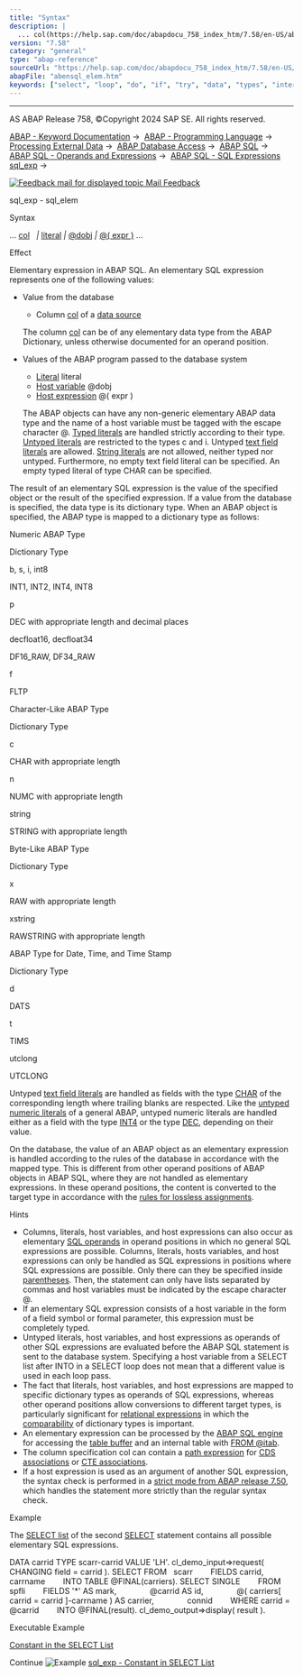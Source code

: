 ```yaml
---
title: "Syntax"
description: |
  ... col(https://help.sap.com/doc/abapdocu_758_index_htm/7.58/en-US/abenabap_sql_columns.htm)  literal(https://help.sap.com/doc/abapdocu_758_index_htm/7.58/en-US/abenabap_sql_literals.htm)  @dobj(https://help.sap.com/doc/abapdocu_758_index_htm/7.58/en-US/abenabap_sql_host_variables.htm)
version: "7.58"
category: "general"
type: "abap-reference"
sourceUrl: "https://help.sap.com/doc/abapdocu_758_index_htm/7.58/en-US/abensql_elem.htm"
abapFile: "abensql_elem.htm"
keywords: ["select", "loop", "do", "if", "try", "data", "types", "internal-table", "field-symbol", "abensql", "elem"]
---
```


* * *

AS ABAP Release 758, ©Copyright 2024 SAP SE. All rights reserved.

[ABAP - Keyword Documentation](https://help.sap.com/doc/abapdocu_758_index_htm/7.58/en-US/abenabap.htm) →  [ABAP - Programming Language](https://help.sap.com/doc/abapdocu_758_index_htm/7.58/en-US/abenabap_reference.htm) →  [Processing External Data](https://help.sap.com/doc/abapdocu_758_index_htm/7.58/en-US/abenabap_language_external_data.htm) →  [ABAP Database Access](https://help.sap.com/doc/abapdocu_758_index_htm/7.58/en-US/abendb_access.htm) →  [ABAP SQL](https://help.sap.com/doc/abapdocu_758_index_htm/7.58/en-US/abenabap_sql.htm) →  [ABAP SQL - Operands and Expressions](https://help.sap.com/doc/abapdocu_758_index_htm/7.58/en-US/abenabap_sql_operands.htm) →  [ABAP SQL - SQL Expressions sql\_exp](https://help.sap.com/doc/abapdocu_758_index_htm/7.58/en-US/abapsql_expr.htm) → 

 [![](Mail.gif?object=Mail.gif "Feedback mail for displayed topic") Mail Feedback](mailto:f1_help@sap.com?subject=Feedback%20on%20ABAP%20Documentation&body=Document:%20sql_exp%20-%20sql_elem%2C%20ABENSQL_ELEM%2C%20758%0D%0A%0D%0AError:%0D%0A%0D%0A%0D%0A%0D%0ASuggestion%20for%20improvement:)

sql\_exp - sql\_elem

Syntax

... [col](https://help.sap.com/doc/abapdocu_758_index_htm/7.58/en-US/abenabap_sql_columns.htm)
  *|* [literal](https://help.sap.com/doc/abapdocu_758_index_htm/7.58/en-US/abenabap_sql_literals.htm) *|* [@dobj](https://help.sap.com/doc/abapdocu_758_index_htm/7.58/en-US/abenabap_sql_host_variables.htm) *|* [@( expr )](https://help.sap.com/doc/abapdocu_758_index_htm/7.58/en-US/abenabap_sql_host_expressions.htm) ...

Effect

Elementary expression in ABAP SQL. An elementary SQL expression represents one of the following values:

-   Value from the database
    
    -   Column [col](https://help.sap.com/doc/abapdocu_758_index_htm/7.58/en-US/abenabap_sql_columns.htm) of a [data source](https://help.sap.com/doc/abapdocu_758_index_htm/7.58/en-US/abapselect_data_source.htm)
    
    The column [col](https://help.sap.com/doc/abapdocu_758_index_htm/7.58/en-US/abenabap_sql_columns.htm) can be of any elementary data type from the ABAP Dictionary, unless otherwise documented for an operand position.
    
-   Values of the ABAP program passed to the database system
    
    -   [Literal](https://help.sap.com/doc/abapdocu_758_index_htm/7.58/en-US/abenabap_sql_literals.htm) literal
    -   [Host variable](https://help.sap.com/doc/abapdocu_758_index_htm/7.58/en-US/abenabap_sql_host_variables.htm) @dobj
    -   [Host expression](https://help.sap.com/doc/abapdocu_758_index_htm/7.58/en-US/abenabap_sql_host_expressions.htm) @( expr )
    
    The ABAP objects can have any non-generic elementary ABAP data type and the name of a host variable must be tagged with the escape character @. [Typed literals](https://help.sap.com/doc/abapdocu_758_index_htm/7.58/en-US/abenabap_sql_typed_literals.htm) are handled strictly according to their type. [Untyped literals](https://help.sap.com/doc/abapdocu_758_index_htm/7.58/en-US/abenabap_sql_untyped_literals.htm) are restricted to the types c and i. Untyped [text field literals](https://help.sap.com/doc/abapdocu_758_index_htm/7.58/en-US/abentext_field_literal_glosry.htm "Glossary Entry") are allowed. [String literals](https://help.sap.com/doc/abapdocu_758_index_htm/7.58/en-US/abenstring_literal_glosry.htm "Glossary Entry") are not allowed, neither typed nor untyped. Furthermore, no empty text field literal can be specified. An empty typed literal of type CHAR can be specified.
    

The result of an elementary SQL expression is the value of the specified object or the result of the specified expression. If a value from the database is specified, the data type is its dictionary type. When an ABAP object is specified, the ABAP type is mapped to a dictionary type as follows:

Numeric ABAP Type

Dictionary Type

b, s, i, int8

INT1, INT2, INT4, INT8

p

DEC with appropriate length and decimal places

decfloat16, decfloat34

DF16\_RAW, DF34\_RAW

f

FLTP

Character-Like ABAP Type

Dictionary Type

c

CHAR with appropriate length

n

NUMC with appropriate length

string

STRING with appropriate length

Byte-Like ABAP Type

Dictionary Type

x

RAW with appropriate length

xstring

RAWSTRING with appropriate length

ABAP Type for Date, Time, and Time Stamp

Dictionary Type

d

DATS

t

TIMS

utclong

UTCLONG

Untyped [text field literals](https://help.sap.com/doc/abapdocu_758_index_htm/7.58/en-US/abentext_field_literal_glosry.htm "Glossary Entry") are handled as fields with the type [CHAR](https://help.sap.com/doc/abapdocu_758_index_htm/7.58/en-US/abenddic_builtin_types.htm) of the corresponding length where trailing blanks are respected. Like the [untyped numeric literals](https://help.sap.com/doc/abapdocu_758_index_htm/7.58/en-US/abenuntyped_number_literals.htm) of a general ABAP, untyped numeric literals are handled either as a field with the type [INT4](https://help.sap.com/doc/abapdocu_758_index_htm/7.58/en-US/abenddic_builtin_types.htm) or the type [DEC](https://help.sap.com/doc/abapdocu_758_index_htm/7.58/en-US/abenddic_builtin_types.htm), depending on their value.

On the database, the value of an ABAP object as an elementary expression is handled according to the rules of the database in accordance with the mapped type. This is different from other operand positions of ABAP objects in ABAP SQL, where they are not handled as elementary expressions. In these operand positions, the content is converted to the target type in accordance with the [rules for lossless assignments](https://help.sap.com/doc/abapdocu_758_index_htm/7.58/en-US/abapmove_exact.htm).

Hints

-   Columns, literals, host variables, and host expressions can also occur as elementary [SQL operands](https://help.sap.com/doc/abapdocu_758_index_htm/7.58/en-US/abensql_operands.htm) in operand positions in which no general SQL expressions are possible. Columns, literals, hosts variables, and host expressions can only be handled as SQL expressions in positions where SQL expressions are possible. Only there can they be specified inside [parentheses](https://help.sap.com/doc/abapdocu_758_index_htm/7.58/en-US/abensql_exp_parentheses.htm). Then, the statement can only have lists separated by commas and host variables must be indicated by the escape character @.
-   If an elementary SQL expression consists of a host variable in the form of a field symbol or formal parameter, this expression must be completely typed.
-   Untyped literals, host variables, and host expressions as operands of other SQL expressions are evaluated before the ABAP SQL statement is sent to the database system. Specifying a host variable from a SELECT list after INTO in a SELECT loop does not mean that a different value is used in each loop pass.
-   The fact that literals, host variables, and host expressions are mapped to specific dictionary types as operands of SQL expressions, whereas other operand positions allow conversions to different target types, is particularly significant for [relational expressions](https://help.sap.com/doc/abapdocu_758_index_htm/7.58/en-US/abenabap_sql_expr_logexp.htm) in which the [comparability](https://help.sap.com/doc/abapdocu_758_index_htm/7.58/en-US/abenwhere_logexp_compare_types.htm) of dictionary types is important.
-   An elementary expression can be processed by the [ABAP SQL engine](https://help.sap.com/doc/abapdocu_758_index_htm/7.58/en-US/abenabap_sql_engine.htm) for accessing the [table buffer](https://help.sap.com/doc/abapdocu_758_index_htm/7.58/en-US/abentable_buffer_glosry.htm "Glossary Entry") and an internal table with [FROM @itab](https://help.sap.com/doc/abapdocu_758_index_htm/7.58/en-US/abapselect_itab.htm).
-   The column specification col can contain a [path expression](https://help.sap.com/doc/abapdocu_758_index_htm/7.58/en-US/abenabap_sql_path.htm) for [CDS associations](https://help.sap.com/doc/abapdocu_758_index_htm/7.58/en-US/abencds_association_glosry.htm "Glossary Entry") or [CTE associations](https://help.sap.com/doc/abapdocu_758_index_htm/7.58/en-US/abencte_association_glosry.htm "Glossary Entry").
-   If a host expression is used as an argument of another SQL expression, the syntax check is performed in a [strict mode from ABAP release 7.50](https://help.sap.com/doc/abapdocu_758_index_htm/7.58/en-US/abenabap_sql_strictmode_750.htm), which handles the statement more strictly than the regular syntax check.

Example

The [SELECT list](https://help.sap.com/doc/abapdocu_758_index_htm/7.58/en-US/abapselect_list.htm) of the second [SELECT](https://help.sap.com/doc/abapdocu_758_index_htm/7.58/en-US/abapselect.htm) statement contains all possible elementary SQL expressions.

DATA carrid TYPE scarr-carrid VALUE 'LH'.
cl\_demo\_input=>request( CHANGING field = carrid ).
SELECT FROM   scarr
       FIELDS carrid, carrname
       INTO TABLE @FINAL(carriers).
SELECT SINGLE
       FROM   spfli
       FIELDS '\*' AS mark,
              @carrid AS id,
              @( carriers\[ carrid = carrid \]-carrname ) AS carrier,
              connid
       WHERE carrid = @carrid
       INTO @FINAL(result).
cl\_demo\_output=>display( result ).

Executable Example

[Constant in the SELECT List](https://help.sap.com/doc/abapdocu_758_index_htm/7.58/en-US/abensql_expr_literal_abexa.htm)

Continue
![Example](exa.gif "Example") [sql\_exp - Constant in SELECT List](https://help.sap.com/doc/abapdocu_758_index_htm/7.58/en-US/abensql_expr_literal_abexa.htm)